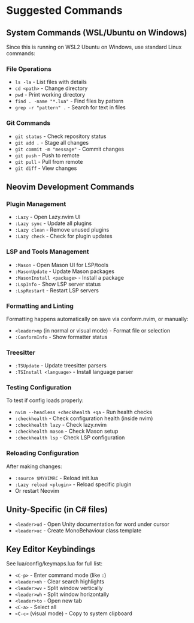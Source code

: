 # Suggested Commands

## System Commands (WSL/Ubuntu on Windows)
Since this is running on WSL2 Ubuntu on Windows, use standard Linux commands:

### File Operations
- `ls -la` - List files with details
- `cd <path>` - Change directory
- `pwd` - Print working directory
- `find . -name "*.lua"` - Find files by pattern
- `grep -r "pattern" .` - Search for text in files

### Git Commands
- `git status` - Check repository status
- `git add .` - Stage all changes
- `git commit -m "message"` - Commit changes
- `git push` - Push to remote
- `git pull` - Pull from remote
- `git diff` - View changes

## Neovim Development Commands

### Plugin Management
- `:Lazy` - Open Lazy.nvim UI
- `:Lazy sync` - Update all plugins
- `:Lazy clean` - Remove unused plugins
- `:Lazy check` - Check for plugin updates

### LSP and Tools Management
- `:Mason` - Open Mason UI for LSP/tools
- `:MasonUpdate` - Update Mason packages
- `:MasonInstall <package>` - Install a package
- `:LspInfo` - Show LSP server status
- `:LspRestart` - Restart LSP servers

### Formatting and Linting
Formatting happens automatically on save via conform.nvim, or manually:
- `<leader>mp` (in normal or visual mode) - Format file or selection
- `:ConformInfo` - Show formatter status

### Treesitter
- `:TSUpdate` - Update treesitter parsers
- `:TSInstall <language>` - Install language parser

### Testing Configuration
To test if config loads properly:
- `nvim --headless +checkhealth +qa` - Run health checks
- `:checkhealth` - Check configuration health (inside nvim)
- `:checkhealth lazy` - Check lazy.nvim
- `:checkhealth mason` - Check Mason setup
- `:checkhealth lsp` - Check LSP configuration

### Reloading Configuration
After making changes:
- `:source $MYVIMRC` - Reload init.lua
- `:Lazy reload <plugin>` - Reload specific plugin
- Or restart Neovim

## Unity-Specific (in C# files)
- `<leader>ud` - Open Unity documentation for word under cursor
- `<leader>uc` - Create MonoBehaviour class template

## Key Editor Keybindings
See lua/config/keymaps.lua for full list:
- `<C-p>` - Enter command mode (like `:`)
- `<leader>nh` - Clear search highlights
- `<leader>wv` - Split window vertically
- `<leader>wh` - Split window horizontally
- `<leader>to` - Open new tab
- `<C-a>` - Select all
- `<C-c>` (visual mode) - Copy to system clipboard

